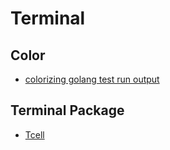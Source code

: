 # Terminal

## Color
* [colorizing golang test run output](https://stackoverflow.com/questions/27242652/colorizing-golang-test-run-output)

## Terminal Package
* [Tcell](https://github.com/gdamore/tcell)
